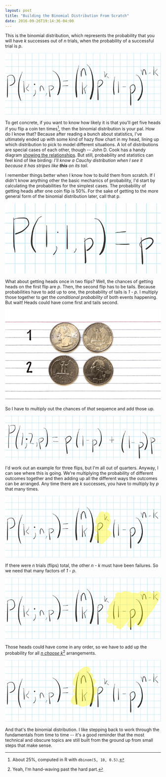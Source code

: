 ```yaml
---
layout: post
title: "Building the Binomial Distribution From Scratch"
date: 2016-09-26T19:14:36-04:00
---
```


This is the binomial distribution, which represents the probability that you will have _k_ successes out of _n_ trials, when the probability of a successful trial is _p_.

![](binomial.png)

To get concrete, if you want to know how likely it is that you'll get five heads if you flip a coin ten times[^1], then the binomial distribution is your pal. How do I know that? Because after reading a bunch about statistics, I've ultimately ended up with some kind of hazy flow chart in my head, lining up which distribution to pick to model different situations. A lot of distributions are special cases of each other, though -- John D. Cook has a handy diagram [showing the relationships][1]. But still, probability and statistics can feel kind of like birding: _I'll know a Cauchy distribution when I see it because it has stripes like_ _**this**_ _on its tail_.

I remember things better when I know how to build them from scratch. If I didn't know anything other the basic mechanics of probability, I'd start by calculating the probabilities for the simplest cases. The probability of getting heads after one coin flip is 50%. For the sake of getting to the more general form of the binomial distribution later, call that p.

![](binomial_1,1.png)

What about getting heads once in two flips? Well, the chances of getting heads on the first flip are _p_. Then, the second flip has to be tails. Because probabilities have to add up to one, the probability of tails is _1 - p_. I multiply those together to get the _conditional probability_ of both events happening. But wait! Heads could have come first and tails second.

![](quarters.jpg)

So I have to multiply out the chances of _that_ sequence and add those up.

![](binomial_1,2.png)

I'd work out an example for three flips, but I'm all out of quarters. Anyway, I can see where this is going. We're multiplying the probability of different outcomes together and then adding up all the different ways the outcomes can be arranged. Any time there are _k_ successes, you have to multiply by _p_ that many times.

![](binomial_h1.png)

If there were _n_ trials (flips) total, the other _n - k_ must have been failures. So we need that many factors of _1 - p_.

![](binomial_h2.png)

Those heads could have come in any order, so we have to add up the probability for all [_n choose k_][2][^2] arrangements.

![](binomial_h3.png)

And that's the binomial distribution. I like stepping back to work through the fundamentals from time to time -- it's a good reminder that the most technical and obscure topics are still built from the ground up from small steps that make sense.

[^1]: About 25%, computed in R with `dbinom(5, 10, 0.5)`.

[^2]: Yeah, I'm hand-waving past the hard part.

[1]: http://www.johndcook.com/blog/distribution_chart/
[2]: https://en.wikipedia.org/wiki/Binomial_coefficient
